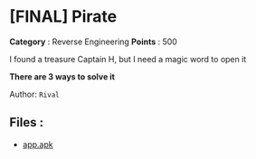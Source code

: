 # [FINAL] Pirate

**Category** : Reverse Engineering
**Points** : 500

I found a treasure Captain H, but I need a magic word to open it

**There are 3 ways to solve it**

Author: `Rival`

## Files : 
 - [app.apk](./app.apk)


